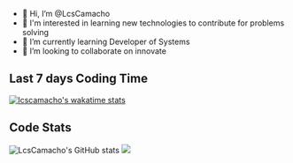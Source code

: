 - 👋 Hi, I’m @LcsCamacho
- 👀 I'm interested in learning new technologies to contribute for problems solving
- 🌱 I’m currently learning Developer of Systems
- 💞️ I’m looking to collaborate on innovate 
## Last 7 days Coding Time 
  [![lcscamacho's wakatime stats](https://github-readme-stats.vercel.app/api/wakatime?username=lcscamacho)](https://github.com/anuraghazra/github-readme-stats&theme=radical)
  
## Code Stats
  ![LcsCamacho's GitHub stats](https://github-readme-stats.vercel.app/api?username=lcscamacho&show_icons=true)
  [![](https://visitcount.itsvg.in/api?id=lcscamacho&label=Profile%20Views&pretty=false)](https://visitcount.itsvg.in)
  
